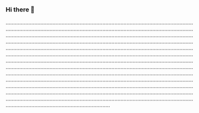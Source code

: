 ### Hi there 👋

.................................................................................................................................................................................................................................................................................................................................................................................................................................................................................................................................................................................................................................................................................................................................................................................................................................................................................................................................................................................................................................................................................................................................................................................................................................................................................................................................................................................................................................................................................................................................................................................................................................................................................................................................................